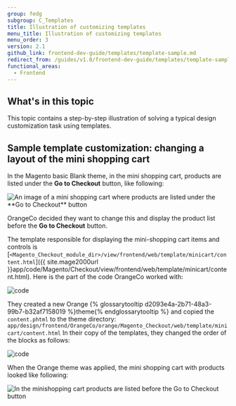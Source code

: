 ```yaml
---
group: fedg
subgroup: C_Templates
title: Illustration of customizing templates
menu_title: Illustration of customizing templates
menu_order: 3
version: 2.1
github_link: frontend-dev-guide/templates/template-sample.md
redirect_from: /guides/v1.0/frontend-dev-guide/templates/template-sample.html
functional_areas:
  - Frontend
---
```


## What's in this topic
This topic contains a step-by-step illustration of solving a typical design customization task using templates.

## Sample template customization: changing a layout of the mini shopping cart
In the Magento basic Blank theme, in the mini shopping cart, products are listed under the **Go to Checkout** button, like following:

<img src="{{ site.baseurl }}/common/images/inherit_mini1.png" alt="An image of a mini shopping cart where products are listed under the **Go to Checkout** button">

OrangeCo decided they want to change this and display the product list before the **Go to Checkout** button.

The template responsible for displaying the mini-shopping cart items and controls is [`<Magento_Checkout_module_dir>/view/frontend/web/template/minicart/content.html`]({{ site.mage2000url }}app/code/Magento/Checkout/view/frontend/web/template/minicart/content.html).
Here is the part of the code OrangeCo worked with:

<img src="{{ site.baseurl }}/common/images/templ_overview_code1.png" alt="code">


They created a new Orange {% glossarytooltip d2093e4a-2b71-48a3-99b7-b32af7158019 %}theme{% endglossarytooltip %} and copied the `content.phtml` to the theme directory:
`app/design/frontend/OrangeCo/orange/Magento_Checkout/web/template/minicart/content.html`
In their copy of the templates, they changed the order of the blocks as follows:

<img src="{{ site.baseurl }}/common/images/templ_overview_code2.png" alt="code">

When the Orange theme was applied, the mini shopping cart with products looked like following:

<img src="{{ site.baseurl }}/common/images/inherit_mini2.png" alt="In the minishopping cart products are listed before the Go to Checkout button ">
